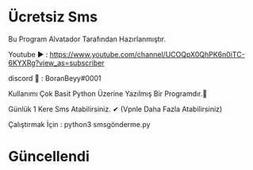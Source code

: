 # Ücretsiz Sms
Bu Program Alvatador  Tarafından Hazırlanmıştır.

Youtube ▶️ : https://www.youtube.com/channel/UCOQpX0QhPK6n0iTC-6KYXRg?view_as=subscriber

discord 📸 : BoranBeyy#0001


Kullanımı Çok Basit Python Üzerine Yazılmış Bir Programdır.💯  

Günlük 1 Kere Sms Atabilirsiniz. ✔ (Vpnle Daha Fazla Atabilirsiniz)


Çalıştırmak İçin : python3 smsgönderme.py


# Güncellendi 
